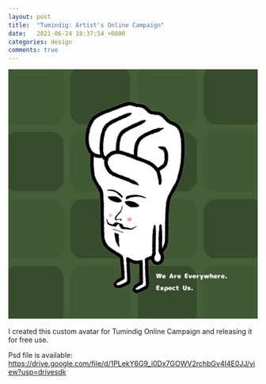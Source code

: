 ```yaml
---
layout: post
title:  "Tumindig: Artist's Online Campaign"
date:   2021-06-24 18:37:54 +0800
categories: design
comments: true
---
```


![Tumindig](/images/tumindig-anon.jpg)

I created this custom avatar for Tumindig Online Campaign and releasing it for free use.

Psd file is available: 
https://drive.google.com/file/d/1PLekY6G9_i0Dx7GOWV2rchbGv4I4E0JJ/view?usp=drivesdk